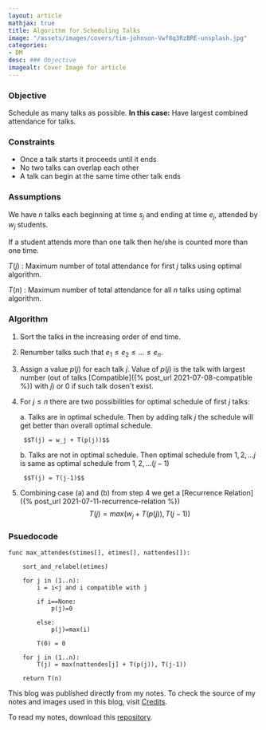 ```yaml
---
layout: article
mathjax: true
title: Algorithm for Scheduling Talks
image: "/assets/images/covers/tim-johnson-Vwf8q3RzBRE-unsplash.jpg"
categories:
- DM
desc: ### Objective 
imagealt: Cover Image for article
---
```


### Objective
Schedule as many talks as possible.
**In this case:** Have largest combined attendance for talks.

### Constraints
* Once a talk starts it proceeds until it ends
* No two talks can overlap each other
* A talk can begin at the same time other talk ends

### Assumptions
We have $n$ talks each beginning at time $s_j$ and ending at time $e_j$, attended by $w_j$ students.
























































































































































































































































































































































































































If a student attends more than one talk then he/she is counted more than one time.

$T(j)$ : Maximum number of total attendance for first $j$ talks using optimal algorithm.
























































































































































































































































































































































































































$T(n)$ : Maximum number of total attendance for all $n$ talks using optimal algorithm.

























































































































































































































































































































































































































### Algorithm
1. Sort the talks in the increasing order of end time.
2. Renumber talks such that $e_1 \le e_2 \le \dots \le e_n$.
























































































































































































































































































































































































































3. Assign a value $p(j)$ for each talk $j$. Value of $p(j)$ is the talk with largest number (out of talks [Compatible]({% post_url 2021-07-08-compatible %}) with $j$) or 0 if such talk dosen't exist.
























































































































































































































































































































































































































4. For $j \le n$ there are two possibilities for optimal schedule of first $j$ talks:
























































































































































































































































































































































































































	a. Talks are in optimal schedule. Then by adding talk $j$ the schedule will get better than overall optimal schedule.
























































































































































































































































































































































































































		$$T(j) = w_j + T(p(j))$$
























































































































































































































































































































































































































	b. Talks are not in optimal schedule. Then optimal schedule from $1, 2, \dots j$ is same as optimal schedule from $1, 2, \dots (j-1)$
























































































































































































































































































































































































































		$$T(j) = T(j-1)$$
























































































































































































































































































































































































































5. Combining case (a) and (b) from step 4 we get a [Recurrence Relation]({% post_url 2021-07-11-recurrence-relation %})
	$$T(j) = max(w_j + T(p(j)), T(j-1))$$

























































































































































































































































































































































































































### Psuedocode
```
func max_attendes(stimes[], etimes[], nattendes[]):
	
	sort_and_relabel(etimes)
	
	for j in (1..n):
		i = i<j and i compatible with j
		
		if i==None:
			p(j)=0
		
		else:
			p(j)=max(i)
		
		T(0) = 0
	
	for j in (1..n):
		T(j) = max(nattendes[j] + T(p(j)), T(j-1))
	
	return T(n)
```



This blog was published directly from my notes.
To check the source of my notes and images used in this blog, visit <a href="/credits.html" target="_blank">Credits</a>.

To read my notes, download this <a href="https://github.com/bovem/CS" target="blank">repository</a>.